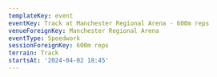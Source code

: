 ```yaml
---
templateKey: event
eventKey: Track at Manchester Regional Arena - 600m reps
venueForeignKey: Manchester Regional Arena
eventType: Speedwork
sessionForeignKey: 600m reps
terrain: Track
startsAt: '2024-04-02 18:45'
---
```

